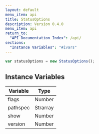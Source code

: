 ```yaml
---
layout: default
menu_item: api
title: StatusOptions
description: Version 0.4.0
menu_item: api
return_to:
  "API Documentation Index": /api/
sections:
  "Instance Variables": "#ivars"
---
```


```js
var statusOptions = new StatusOptions();
```

## <a name="ivars"></a>Instance Variables

| Variable | Type |
| --- | --- |
| <a name="flags"></a>flags | Number |
| <a name="pathspec"></a>pathspec | Strarray |
| <a name="show"></a>show | Number |
| <a name="version"></a>version | Number |

